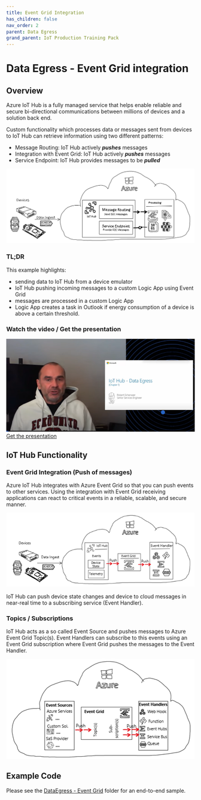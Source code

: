 ```yaml
---
title: Event Grid Integration
has_children: false
nav_order: 2
parent: Data Egress
grand_parent: IoT Production Training Pack
---
```


# Data Egress - Event Grid integration

## Overview

Azure IoT Hub is a fully managed service that helps enable reliable and secure bi-directional communications between millions of devices and a solution back end.

Custom functionality which processes data or messages sent from devices to IoT Hub can retrieve information using two different patterns:

* Message Routing: IoT Hub actively ***pushes*** messages
* Integration with Event Grid: IoT Hub actively ***pushes*** messages
* Service Endpoint: IoT Hub provides messages to be ***pulled***

![DataEgressOverview](img/DataEgressOverview.png)  

### TL;DR

This example highlights:

* sending data to IoT Hub from a device emulator
* IoT Hub pushing incoming messages to a custom Logic App using Event Grid
* messages are processed in a custom Logic App
* Logic App creates a task in Outlook if energy consumption of a device is above a certain threshold.

### Watch the video / Get the presentation

[![Watch the video](img/YTVideo.png)](https://www.youtube.com/watch?v=-vj3rMiZy2c)
[Get the presentation](media/IoTTrainingKit-DataEgress-EventGrid.pdf)

## IoT Hub Functionality

### Event Grid Integration (Push of messages)

Azure IoT Hub integrates with Azure Event Grid so that you can push events to other services. Using the integration with Event Grid receiving applications can react to critical events in a reliable, scalable, and secure manner.

![EventGridIntegration](img/EventGridIntegration.png)

IoT Hub can push device state changes and device to cloud messages in near-real time to a subscribing service (Event Handler).

### Topics / Subscriptions

IoT Hub acts as a so called Event Source and pushes messages to Azure Event Grid Topic(s). Event Handlers can subscribe to this events using an Event Grid subscription where Event Grid pushes the messages to the Event Handler.

![TopicsSubscription](img/TopicSubscription.png)

## Example Code

Please see the [DataEgress - Event Grid](https://github.com/Azure/IoTTrainingPack/tree/main/modules/DataEgress-101-EventGrid) folder for an end-to-end sample.
